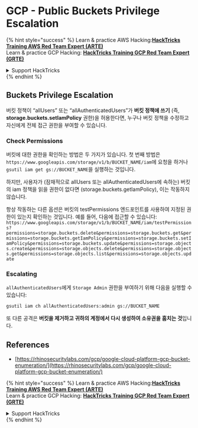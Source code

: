 # GCP - Public Buckets Privilege Escalation

{% hint style="success" %}
Learn & practice AWS Hacking:<img src="../../../../.gitbook/assets/image.png" alt="" data-size="line">[**HackTricks Training AWS Red Team Expert (ARTE)**](https://training.hacktricks.xyz/courses/arte)<img src="../../../../.gitbook/assets/image.png" alt="" data-size="line">\
Learn & practice GCP Hacking: <img src="../../../../.gitbook/assets/image (2).png" alt="" data-size="line">[**HackTricks Training GCP Red Team Expert (GRTE)**<img src="../../../../.gitbook/assets/image (2).png" alt="" data-size="line">](https://training.hacktricks.xyz/courses/grte)

<details>

<summary>Support HackTricks</summary>

* Check the [**subscription plans**](https://github.com/sponsors/carlospolop)!
* **Join the** 💬 [**Discord group**](https://discord.gg/hRep4RUj7f) or the [**telegram group**](https://t.me/peass) or **follow** us on **Twitter** 🐦 [**@hacktricks\_live**](https://twitter.com/hacktricks\_live)**.**
* **Share hacking tricks by submitting PRs to the** [**HackTricks**](https://github.com/carlospolop/hacktricks) and [**HackTricks Cloud**](https://github.com/carlospolop/hacktricks-cloud) github repos.

</details>
{% endhint %}

## Buckets Privilege Escalation

버킷 정책이 “allUsers” 또는 “allAuthenticatedUsers”가 **버킷 정책에 쓰기** (즉, **storage.buckets.setIamPolicy** 권한)을 허용한다면, 누구나 버킷 정책을 수정하고 자신에게 전체 접근 권한을 부여할 수 있습니다.

### Check Permissions

버킷에 대한 권한을 확인하는 방법은 두 가지가 있습니다. 첫 번째 방법은 `https://www.googleapis.com/storage/v1/b/BUCKET_NAME/iam`에 요청을 하거나 `gsutil iam get gs://BUCKET_NAME`을 실행하는 것입니다.

하지만, 사용자가 (잠재적으로 allUsers 또는 allAuthenticatedUsers에 속하는) 버킷의 iam 정책을 읽을 권한이 없다면 (storage.buckets.getIamPolicy), 이는 작동하지 않습니다.

항상 작동하는 다른 옵션은 버킷의 testPermissions 엔드포인트를 사용하여 지정된 권한이 있는지 확인하는 것입니다. 예를 들어, 다음에 접근할 수 있습니다: `https://www.googleapis.com/storage/v1/b/BUCKET_NAME/iam/testPermissions?permissions=storage.buckets.delete&permissions=storage.buckets.get&permissions=storage.buckets.getIamPolicy&permissions=storage.buckets.setIamPolicy&permissions=storage.buckets.update&permissions=storage.objects.create&permissions=storage.objects.delete&permissions=storage.objects.get&permissions=storage.objects.list&permissions=storage.objects.update`

### Escalating

`allAuthenticatedUsers`에게 `Storage Admin` 권한을 부여하기 위해 다음을 실행할 수 있습니다:
```bash
gsutil iam ch allAuthenticatedUsers:admin gs://BUCKET_NAME
```
또 다른 공격은 **버킷을 제거하고 귀하의 계정에서 다시 생성하여 소유권을 훔치는 것**입니다.

## References

* [https://rhinosecuritylabs.com/gcp/google-cloud-platform-gcp-bucket-enumeration/](https://rhinosecuritylabs.com/gcp/google-cloud-platform-gcp-bucket-enumeration/)

{% hint style="success" %}
Learn & practice AWS Hacking:<img src="../../../../.gitbook/assets/image.png" alt="" data-size="line">[**HackTricks Training AWS Red Team Expert (ARTE)**](https://training.hacktricks.xyz/courses/arte)<img src="../../../../.gitbook/assets/image.png" alt="" data-size="line">\
Learn & practice GCP Hacking: <img src="../../../../.gitbook/assets/image (2).png" alt="" data-size="line">[**HackTricks Training GCP Red Team Expert (GRTE)**<img src="../../../../.gitbook/assets/image (2).png" alt="" data-size="line">](https://training.hacktricks.xyz/courses/grte)

<details>

<summary>Support HackTricks</summary>

* Check the [**subscription plans**](https://github.com/sponsors/carlospolop)!
* **Join the** 💬 [**Discord group**](https://discord.gg/hRep4RUj7f) or the [**telegram group**](https://t.me/peass) or **follow** us on **Twitter** 🐦 [**@hacktricks\_live**](https://twitter.com/hacktricks\_live)**.**
* **Share hacking tricks by submitting PRs to the** [**HackTricks**](https://github.com/carlospolop/hacktricks) and [**HackTricks Cloud**](https://github.com/carlospolop/hacktricks-cloud) github repos.

</details>
{% endhint %}
